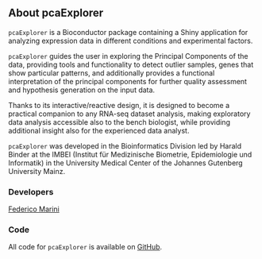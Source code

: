 ## About pcaExplorer

`pcaExplorer` is a Bioconductor package containing a Shiny application for
analyzing expression data in different conditions and experimental factors. 

`pcaExplorer` guides the user in exploring the Principal Components of the data, 
providing tools and functionality to detect outlier samples, genes that show 
particular patterns, and additionally provides a functional interpretation of 
the principal components for further quality assessment and hypothesis generation
on the input data. 

Thanks to its interactive/reactive design, it is designed to become a practical
companion to any RNA-seq dataset analysis, making exploratory data analysis 
accessible also to the bench biologist, while providing additional insight also
for the experienced data analyst.

`pcaExplorer` was developed in the Bioinformatics Division led by Harald Binder 
at the IMBEI (Institut für Medizinische Biometrie, Epidemiologie und Informatik) 
in the University Medical Center of the Johannes Gutenberg University Mainz.




### Developers

<a href="mailto:marinif@uni-mainz.de" class="btn btn-primary">Federico Marini</a>

### Code

All code for `pcaExplorer` is available on 
<a href="https://github.com/federicomarini/pcaExplorer" target="_blank">GitHub</a>.

